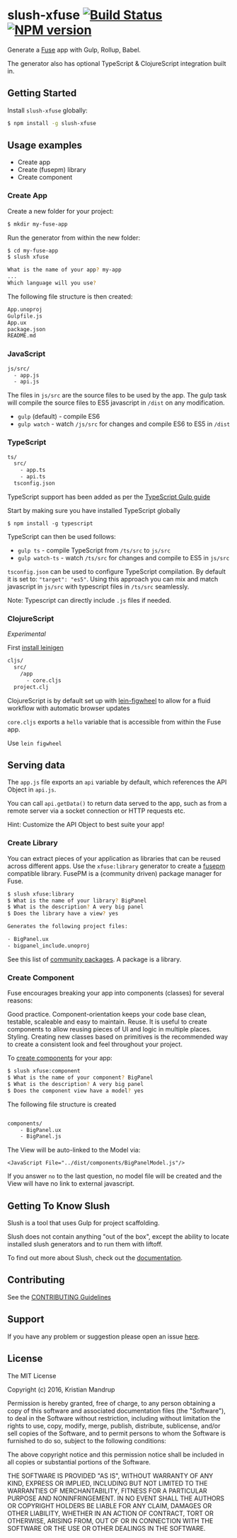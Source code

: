 # slush-xfuse [![Build Status](https://secure.travis-ci.org/kristianmandrup/slush-xfuse.png?branch=master)](https://travis-ci.org/kristianmandrup/slush-xfuse) [![NPM version](https://badge-me.herokuapp.com/api/npm/slush-xfuse.png)](http://badges.enytc.com/for/npm/slush-xfuse)

Generate a [Fuse](https://www.fusetools.com) app with Gulp, Rollup, Babel.

The generator also has optional TypeScript & ClojureScript integration built in.

## Getting Started
Install `slush-xfuse` globally:

```bash
$ npm install -g slush-xfuse
```

## Usage examples

- Create app
- Create (fusepm) library
- Create component

### Create App
Create a new folder for your project:

```bash
$ mkdir my-fuse-app
```

Run the generator from within the new folder:

```bash
$ cd my-fuse-app
$ slush xfuse

What is the name of your app? my-app
...
Which language will you use?
```

The following file structure is then created:

```bash
App.unoproj
Gulpfile.js
App.ux
package.json
README.md
```

### JavaScript

```bash
js/src/
  - app.js
  - api.js
```

The files in `js/src` are the source files to be used by the app. The gulp task will compile the source files to ES5 javascript in `/dist` on any modification.

- `gulp` (default) - compile ES6
- `gulp watch` - watch `/js/src` for changes and compile ES6 to ES5 in `/dist`

### TypeScript

```bash
ts/
  src/
    - app.ts
    - api.ts
  tsconfig.json
```

TypeScript support has been added as per the [TypeScript Gulp guide](http://www.typescriptlang.org/docs/handbook/gulp.html)

Start by making sure you have installed TypeScript globally

`$ npm install -g typescript`

TypeScript can then be used follows:
- `gulp ts` - compile TypeScript from `/ts/src` to `js/src`
- `gulp watch-ts` - watch `/ts/src` for changes and compile to ES5 in `js/src`

`tsconfig.json` can be used to configure TypeScript compilation. By default it is set to: `"target": "es5"`.
Using this approach you can mix and match javascript in `js/src` with typescript files in `/ts/src` seamlessly.

Note: Typescript can directly include `.js` files if needed.

### ClojureScript

*Experimental*

First [install leinigen](http://leiningen.org/)

```bash
cljs/
  src/
    /app
      - core.cljs
  project.clj
```

ClojureScript is by default set up with [lein-figwheel](https://github.com/bhauman/lein-figwheel/wiki/Quick-Start)
to allow for a fluid workflow with automatic browser updates

`core.cljs` exports a `hello` variable that is accessible from within the Fuse app.

Use `lein figwheel`

## Serving data
The `app.js` file exports an `api` variable by default, which references the API Object in `api.js`.

You can call `api.getData()` to return data served to the app, such as from a remote server via a socket connection or HTTP requests etc.

Hint: Customize the API Object to best suite your app!

### Create Library
You can extract pieces of your application as libraries that can be reused across different apps.
Use the `xfuse:library` generator to create a [fusepm](https://github.com/bolav/fusepm) compatible library.
FusePM is a (community driven) package manager for Fuse.

```bash
$ slush xfuse:library
$ What is the name of your library? BigPanel
$ What is the description? A very big panel
$ Does the library have a view? yes

Generates the following project files:

- BigPanel.ux
- bigpanel_include.unoproj
```

See this list of [community packages](https://www.fusetools.com/docs/packages). A package is a library.

### Create Component
Fuse encourages breaking your app into components (classes) for several reasons:

Good practice. Component-orientation keeps your code base clean, testable, scaleable and easy to maintain.
Reuse. It is useful to create components to allow reusing pieces of UI and logic in multiple places.
Styling. Creating new classes based on primitives is the recommended way to create a consistent look and feel throughout your project.

To [create components](https://www.fusetools.com/docs/basics/creating-components) for your app:

```bash
$ slush xfuse:component
$ What is the name of your component? BigPanel
$ What is the description? A very big panel
$ Does the component view have a model? yes
```

The following file structure is created

```bash

components/
    - BigPanel.ux
    - BigPanel.js
```

The View will be auto-linked to the Model via:

`<JavaScript File="../dist/components/BigPanelModel.js"/>`

If you answer `no` to the last question, no model file will be created and the View will have no link to external javascript.

## Getting To Know Slush

Slush is a tool that uses Gulp for project scaffolding.

Slush does not contain anything "out of the box", except the ability to locate installed slush generators and to run them with liftoff.

To find out more about Slush, check out the [documentation](https://github.com/slushjs/slush).

## Contributing

See the [CONTRIBUTING Guidelines](https://github.com/kristianmandrup/slush-xfuse/blob/master/CONTRIBUTING.md)

## Support
If you have any problem or suggestion please open an issue [here](https://github.com/kristianmandrup/slush-xfuse/issues).

## License

The MIT License

Copyright (c) 2016, Kristian Mandrup

Permission is hereby granted, free of charge, to any person
obtaining a copy of this software and associated documentation
files (the "Software"), to deal in the Software without
restriction, including without limitation the rights to use,
copy, modify, merge, publish, distribute, sublicense, and/or sell
copies of the Software, and to permit persons to whom the
Software is furnished to do so, subject to the following
conditions:

The above copyright notice and this permission notice shall be
included in all copies or substantial portions of the Software.

THE SOFTWARE IS PROVIDED "AS IS", WITHOUT WARRANTY OF ANY KIND,
EXPRESS OR IMPLIED, INCLUDING BUT NOT LIMITED TO THE WARRANTIES
OF MERCHANTABILITY, FITNESS FOR A PARTICULAR PURPOSE AND
NONINFRINGEMENT. IN NO EVENT SHALL THE AUTHORS OR COPYRIGHT
HOLDERS BE LIABLE FOR ANY CLAIM, DAMAGES OR OTHER LIABILITY,
WHETHER IN AN ACTION OF CONTRACT, TORT OR OTHERWISE, ARISING
FROM, OUT OF OR IN CONNECTION WITH THE SOFTWARE OR THE USE OR
OTHER DEALINGS IN THE SOFTWARE.
